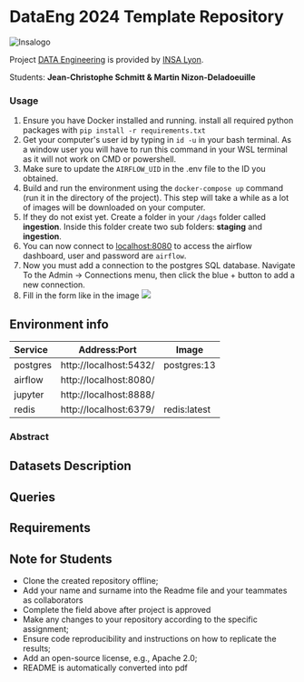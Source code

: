 # DataEng 2024 Template Repository

![Insalogo](./images/logo-insa_0.png)

Project [DATA Engineering](https://www.riccardotommasini.com/courses/dataeng-insa-ot/) is provided by [INSA Lyon](https://www.insa-lyon.fr/).

Students: **Jean-Christophe Schmitt & Martin Nizon-Deladoeuille**

### Usage

1. Ensure you have Docker installed and running. install all required python packages with `pip install -r requirements.txt`
2. Get your computer's user id by typing in `id -u` in your bash terminal. As a window user you will have to run this command in your WSL terminal as it will not work on CMD or powershell.
3. Make sure to update the `AIRFLOW_UID` in the .env file to the ID you obtained.
4. Build and run the environment using the `docker-compose up` command (run it in the directory of the project). This step will take a while as a lot of images will be downloaded on your computer.
5. If they do not exist yet. Create a folder in your `/dags` folder called **ingestion**. Inside this folder create two sub folders: **staging** and **ingestion**.
6. You can now connect to [localhost:8080](http://localhost:8080/) to access the airflow dashboard, user and password are `airflow`.
7. Now you must add a connection to the postgres SQL database. Navigate To the Admin -> Connections menu, then click the blue + button to add a new connection.
8. Fill in the form like in the image ![](docs/assets/postgres_connection.png)
## Environment info
| Service  | Address:Port           | Image        |
| :------- | ---------------------- | ------------ |
| postgres | http://localhost:5432/ | postgres:13  |
| airflow  | http://localhost:8080/ |              |
| jupyter  | http://localhost:8888/ |              |
| redis    | http://localhost:6379/ | redis:latest |


### Abstract

## Datasets Description 

## Queries 

## Requirements

## Note for Students

* Clone the created repository offline;
* Add your name and surname into the Readme file and your teammates as collaborators
* Complete the field above after project is approved
* Make any changes to your repository according to the specific assignment;
* Ensure code reproducibility and instructions on how to replicate the results;
* Add an open-source license, e.g., Apache 2.0;
* README is automatically converted into pdf

